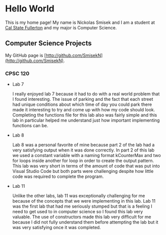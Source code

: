 # Hello World

This is my home page! My name is Nickolas Smisek and I am a student at [Cal State Fullerton](http://www.fullerton.edu/) and my major is Computer Science.

## Computer Science Projects

My GitHub page is [http://github.com/SmisekN](http://github.com/SmisekN).

### CPSC 120

* Lab 7

    I really enjoyed lab 7 because it had to do with a real world problem that I found interesting. The issue of parking and the fact that each street had unique conditions about which time of day you could park there made it interesting to try and come up with how my code should look. Completing the functions file for this lab also was fairly simple and this lab in particular helped me understand just how important implementing functions can be.

* Lab 8

    Lab 8 was a personal favorite of mine because part 2 of the lab had a very satisfying output when it was done correctly. In part 2 of this lab we used a constant variable with a naming format kCounterMax and two for loops inside another for loop in order to create the output pattern. This lab was very short in terms of the amount of code that was put into Visual Studio Code but both parts were challenging despite how little code was required to complete the program. 

* Lab 11

    Unlike the other labs, lab 11 was exceptionally challenging for me because of the concepts that we were implementing in this lab. Lab 11 was the first lab that had me seriously stumped but that is a feeling I need to get used to in computer science so I found this lab very valuable. The use of constructors made this lab very difficult for me because I did not fully understand them before attempting the lab but it was very satisfying once it was completed.
